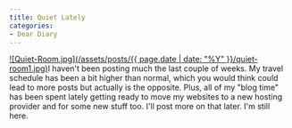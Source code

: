 ```yaml
---
title: Quiet Lately
categories:
- Dear Diary
---
```


[![Quiet-Room.jpg](/assets/posts/{{ page.date | date: "%Y" }}/quiet-room1.jpg)](http://depts.washington.edu/uweek/archives/1998.04.APR_30/_Photos.html)I haven't been posting much the last couple of weeks. My travel schedule has been a bit higher than normal, which you would think could lead to more posts but actually is the opposite. Plus, all of my "blog time" has been spent lately getting ready to move my websites to a new hosting provider and for some new stuff too. I'll post more on that later. I'm still here.
